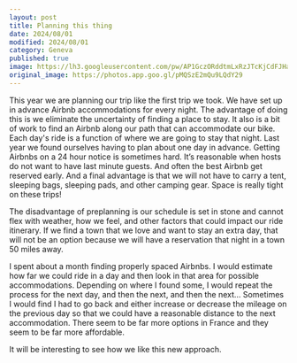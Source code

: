 ```yaml
---
layout: post
title: Planning this thing 
date: 2024/08/01
modified: 2024/08/01
category: Geneva
published: true
image: https://lh3.googleusercontent.com/pw/AP1GczORddtmLxRzJTcKjCdFJHaeLrgB50qNFnQWcFlD-z3ZGtKUyRT499Yx5rrWzH1L6ZqnI8K10muorz3R5a2goapgn2c2yF71L6IaeXPxbspzZjCa-XFf=s0-no
original_image: https://photos.app.goo.gl/pMQSzE2mQu9LQdY29
---
```


This year we are planning our trip like the first trip we took. We have set up in advance Airbnb accommodations for every night. The advantage of doing this is we eliminate the uncertainty of finding a place to stay. It also is a bit of work to find an Airbnb along our path that can accommodate our bike. Each day's ride is a function of where we are going to stay that night. Last year we found ourselves having to plan about one day in advance. Getting Airbnbs on a 24 hour notice is sometimes hard. It’s reasonable when hosts do not want to have last minute guests. And often the best Airbnb get reserved early. And a final advantage is that we will not have to carry a tent, sleeping bags, sleeping pads, and other camping gear. Space is really tight on these trips!

The disadvantage of preplanning is our schedule is set in stone and cannot flex with weather, how we feel, and other factors that could impact our ride itinerary. If we find a town that we love and want to stay an extra day, that will not be an option because we will have a reservation that night in a town 50 miles away.

I spent about a month finding properly spaced Airbnbs. I would estimate how far we could ride in a day and then look in that area for possible accommodations. Depending on where I found some, I would repeat the process for the next day, and then the next, and then the next… Sometimes I would find I had to go back and either increase or decrease the mileage on the previous day so that we could have a reasonable distance to the next accommodation. There seem to be far more options in France and they seem to be far more affordable.

It will be interesting to see how we like this new approach.


